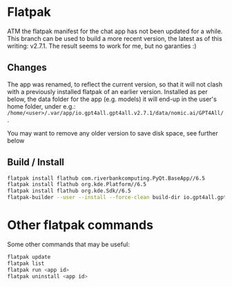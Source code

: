 # Flatpak

ATM the flatpak manifest for the chat app has not been updated for a while. This branch can be used to build a more recent version, the latest as of this writing: v2.7.1. The result seems to work for me, but no garanties :) 

## Changes

The app was renamed, to reflect the current version, so that it will not clash with a previously installed flatpak of an earlier version. Installed as per below, the data folder for the app (e.g. models) it will end-up in the user's home folder, under e.g.: `/home/<user>/.var/app/io.gpt4all.gpt4all.v2.7.1/data/nomic.ai/GPT4All/`.

You may want to remove any older version to save disk space, see further below

## Build / Install 

```bash
flatpak install flathub com.riverbankcomputing.PyQt.BaseApp//6.5
flatpak install flathub org.kde.Platform//6.5
flatpak install flathub org.kde.Sdk//6.5
flatpak-builder --user --install --force-clean build-dir io.gpt4all.gpt4all.yml
```

# Other flatpak commands

Some other commands that may be useful:

```bash
flatpak update
flatpak list
flatpak run <app id>
flatpak uninstall <app id>
```

